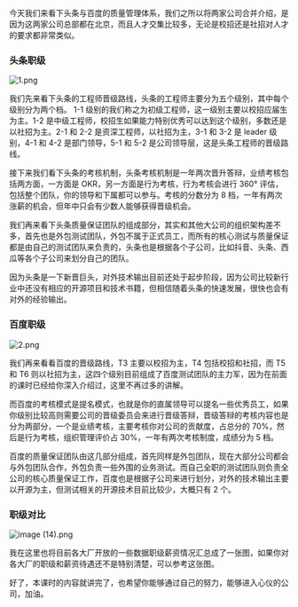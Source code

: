 今天我们来看下头条与百度的质量管理体系，我们之所以将两家公司合并介绍，是因为这两家公司总部都在北京，而且人才交集比较多，无论是校招还是社招对人才的要求都非常类似。

### 头条职级

<Image alt="1.png" src="https://s0.lgstatic.com/i/image/M00/2E/6D/Ciqc1F8FQA6AE2HTAADlVmTWRME988.png"/>

我们先来看下头条的工程师晋级路线，头条的工程师主要分为五个级别，其中每个级别分为两个档。 1-1 级别的我们称之为初级工程师，这一级别主要以校招应届生为主。1-2 是中级工程师，校招生如果能力特别优秀可以达到这个级别，多数还是以社招为主。2-1 和 2-2 是资深工程师，以社招为主，3-1 和 3-2 是 leader 级别，4-1 和 4-2 是部门领导，5-1 和 5-2 是公司领导层，这是头条工程师的晋级路线。

接下来我们看下头条的考核机制，头条考核机制是一年两次晋升答辩，业绩考核包括两方面，一方面是 OKR，另一方面是行为考核，行为考核会进行 360° 评估，包括整个团队，你的领导和下属都可以参与。考核的分数分为 8 档，一年有两次涨薪的机会，但年中只会有少数人能够获得晋级机会。

我们再来看下头条质量保证团队的组成部分，其实和其他大公司的组织架构差不多，首先也是外包测试团队，外包不属于正式员工，而所有的核心测试与质量保证都是由自己的测试团队来负责的，头条也是根据各个子公司，比如抖音、头条、西瓜等各个子公司来划分自己的团队。

因为头条是一下新晋巨头，对外技术输出目前还处于起步阶段，因为公司比较新行业中还没有相应的开源项目和技术书籍，但相信随着头条的快速发展，很快也会有对外的经验输出。

### 百度职级

<Image alt="2.png" src="https://s0.lgstatic.com/i/image/M00/2E/78/CgqCHl8FQB6AJL2sAACyhSRUEq0950.png"/>

我们再来看看百度的晋级路线，T3 主要以校招为主，T4 包括校招和社招，而 T5 和 T6 则以社招为主，这四个级别目前组成了百度测试团队的主力军，因为在前面的课时已经给你深入介绍过，这里不再过多的讲解。

而百度的考核模式是提名模式，也就是你的直属领导可以提名一些优秀员工，如果你级别比较高则需要公司的晋级委员会来进行晋级答辩，晋级答辩的考核内容也是分为两部分，一个是业绩考核，主要考核你对公司的贡献度，占总分的 70%，然后是行为考核，组织管理评价占 30%，一年有两次考核制度，成绩分为 5 档。

百度的质量保证团队由这几部分组成，首先同样是外包团队，现在大部分公司都会与外包团队合作，外包负责一些外围的业务测试。而自己全职的测试团队则负责全公司的核心质量保证工作，百度也是根据子公司来进行划分，对外的技术输出主要以开源为主，但测试相关的开源技术目前比较少，大概只有 2 个。

### 职级对比

<Image alt="image (14).png" src="https://s0.lgstatic.com/i/image/M00/2E/1E/CgqCHl8EVB6APIIWAAXOQN4XenQ712.png"/>

我在这里也将目前各大厂开放的一些数据职级薪资情况汇总成了一张图，如果你对各大厂的职级和薪资待遇还不是特别清楚，可以参考这张图。

好了，本课时的内容就讲完了，也希望你能够通过自己的努力，能够进入心仪的公司，加油。
